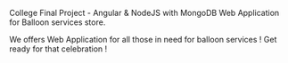 College Final Project - Angular & NodeJS with MongoDB Web Application for Balloon services store.

We offers Web Application for all those in need for balloon services ! 
Get ready for that celebration !
